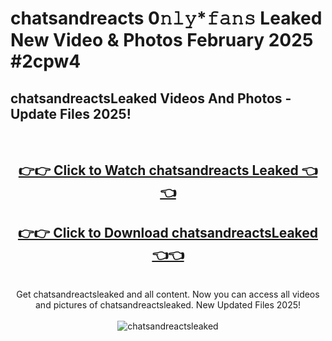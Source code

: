 # chatsandreacts 0𝚗𝚕𝚢*𝚏𝚊𝚗𝚜 Leaked New Video & Photos February 2025 #2cpw4

<h2>chatsandreactsLeaked Videos And Photos - Update Files 2025!</h2>
<br>
<div align="center">
<h2><a href="https://mediaupload.pro?title=chatsandreacts&ref=11F" rel="nofollow">👉👉 Click to Watch chatsandreacts Leaked 👈👈</a></h2>
<h2><a href="https://mediaupload.pro?title=chatsandreacts&ref=11F" rel="nofollow">👉👉 Click to Download chatsandreactsLeaked 👈👈</a></h2>
<br>
Get chatsandreactsleaked and all content. Now you can access all videos and pictures of chatsandreactsleaked. New Updated Files 2025!
<br>
<br>
<a href="https://mediaupload.pro?title=chatsandreacts&ref=11F" rel="nofollow" data-target="animated-image.originalLink"><img src="https://i.ibb.co/Gkj2r4b/banner.png" alt="chatsandreactsleaked" style="max-width: 100%; display: inline-block;" data-target="animated-image.originalImage"></a>
</div>
<br>

